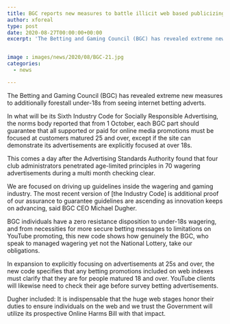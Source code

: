 ```yaml
---
title: BGC reports new measures to battle illicit web based publicizing
author: xforeal 
type: post
date: 2020-08-27T00:00:00+00:00
excerpt: 'The Betting and Gaming Council (BGC) has revealed extreme new measures to additionally forestall under-18s from seeing web based betting adverts '


image : images/news/2020/08/BGC-21.jpg
categories:
  - news

---
```

The Betting and Gaming Council (BGC) has revealed extreme new measures to additionally forestall under-18s from seeing internet betting adverts. 

In what will be its Sixth Industry Code for Socially Responsible Advertising, the norms body reported that from 1 October, each BGC part should guarantee that all supported or paid for online media promotions must be focused at customers matured 25 and over, except if the site can demonstrate its advertisements are explicitly focused at over 18s. 

This comes a day after the Advertising Standards Authority found that four club administrators penetrated age-limited principles in 70 wagering advertisements during a multi month checking clear. 

We are focused on driving up guidelines inside the wagering and gaming industry. The most recent version of [the Industry Code] is additional proof of our assurance to guarantee guidelines are ascending as innovation keeps on advancing, said BGC CEO Michael Dugher. 

BGC individuals have a zero resistance disposition to under-18s wagering, and from necessities for more secure betting messages to limitations on YouTube promoting, this new code shows how genuinely the BGC, who speak to managed wagering yet not the National Lottery, take our obligations. 

In expansion to explicitly focusing on advertisements at 25s and over, the new code specifies that any betting promotions included on web indexes must clarify that they are for people matured 18 and over. YouTube clients will likewise need to check their age before survey betting advertisements. 

Dugher included: It is indispensable that the huge web stages honor their duties to ensure individuals on the web and we trust the Government will utilize its prospective Online Harms Bill with that impact.